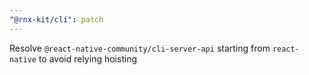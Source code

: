 ```yaml
---
"@rnx-kit/cli": patch
---
```


Resolve `@react-native-community/cli-server-api` starting from `react-native` to avoid relying hoisting

